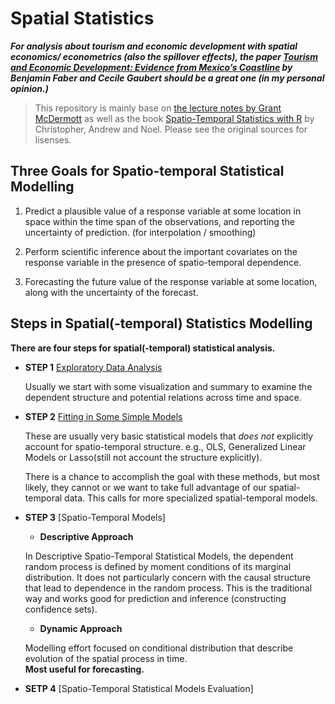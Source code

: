 # Spatial Statistics

***For analysis about tourism and economic development with spatial economics/ econometrics (also the spillover effects), the paper [Tourism and Economic Development: Evidence from Mexico’s Coastline](https://www.aeaweb.org/articles?id=10.1257/aer.20161434) by Benjamin Faber and Cecile Gaubert should be a great one (in my personal opinion.)***

> This repository is mainly base on [the lecture notes by Grant McDermott](https://github.com/uo-ec607) as well as the book [Spatio-Temporal Statistics with R](https://spacetimewithr.org/) by  Christopher, Andrew and Noel. Please see the original sources for lisenses.

## Three Goals for Spatio-temporal Statistical Modelling

1. Predict a plausible value of a response variable at some location in space within the time span of the observations, and reporting the uncertainty of prediction. (for interpolation / smoothing)

2. Perform scientific inference about the important covariates on the response variable in the presence of spatio-temporal dependence.

3. Forecasting the future value of the response variable at some location, along with the uncertainty of the forecast.

## Steps in Spatial(-temporal) Statistics Modelling

**There are four steps for spatial(-temporal) statistical analysis.**

- **STEP 1** [Exploratory Data Analysis](/Presentation/cool-stuffs.md)

    Usually we start with some visualization and summary to examine the dependent structure and potential relations across time and space.

- **STEP 2** [Fitting in Some Simple Models](/Presentation/simple-fit.md)

    These are usually very basic statistical models that *does not* explicitly account for spatio-temporal structure. e.g., OLS, Generalized Linear Models or Lasso(still not account the structure explicitly).

    There is a chance to accomplish the goal with these methods, but most likely, they cannot or we want to take full advantage of our spatial-temporal data. This calls for more specialized spatial-temporal models.

- **STEP 3** [Spatio-Temporal Models]

    - **Descriptive Approach**

    In Descriptive Spatio-Temporal Statistical Models, the dependent random process is defined by moment conditions of its marginal distribution. It does not particularly concern with the causal structure that lead to dependence in the random process. This is the traditional way and works good for prediction and inference (constructing confidence sets).

    - **Dynamic Approach**

    Modelling effort focused on conditional distribution that describe evolution of the spatial process in time.  
    **Most useful for forecasting.**

- **SETP 4** [Spatio-Temporal Statistical Models Evaluation]

